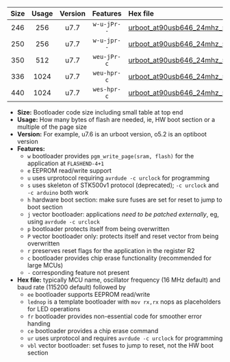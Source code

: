 |Size|Usage|Version|Features|Hex file|
|:-:|:-:|:-:|:-:|:--|
|246|256|u7.7|`w-u-jPr--`|[urboot_at90usb646_24mhz_500000bps_lednop_ur_vbl.hex](https://raw.githubusercontent.com/stefanrueger/urboot.hex/main/mcus/at90usb646/fcpu_24mhz/500000_bps/urboot_at90usb646_24mhz_500000bps_lednop_ur_vbl.hex)|
|250|256|u7.7|`w-u-jpr--`|[urboot_at90usb646_24mhz_500000bps_lednop_fr_ur_vbl.hex](https://raw.githubusercontent.com/stefanrueger/urboot.hex/main/mcus/at90usb646/fcpu_24mhz/500000_bps/urboot_at90usb646_24mhz_500000bps_lednop_fr_ur_vbl.hex)|
|350|512|u7.7|`weu-jPr-c`|[urboot_at90usb646_24mhz_500000bps_ee_lednop_fr_ce_ur_vbl.hex](https://raw.githubusercontent.com/stefanrueger/urboot.hex/main/mcus/at90usb646/fcpu_24mhz/500000_bps/urboot_at90usb646_24mhz_500000bps_ee_lednop_fr_ce_ur_vbl.hex)|
|336|1024|u7.7|`weu-hpr-c`|[urboot_at90usb646_24mhz_500000bps_ee_lednop_fr_ce_ur.hex](https://raw.githubusercontent.com/stefanrueger/urboot.hex/main/mcus/at90usb646/fcpu_24mhz/500000_bps/urboot_at90usb646_24mhz_500000bps_ee_lednop_fr_ce_ur.hex)|
|440|1024|u7.7|`wes-hpr-c`|[urboot_at90usb646_24mhz_500000bps_ee_lednop_fr_ce.hex](https://raw.githubusercontent.com/stefanrueger/urboot.hex/main/mcus/at90usb646/fcpu_24mhz/500000_bps/urboot_at90usb646_24mhz_500000bps_ee_lednop_fr_ce.hex)|

- **Size:** Bootloader code size including small table at top end
- **Usage:** How many bytes of flash are needed, ie, HW boot section or a multiple of the page size
- **Version:** For example, u7.6 is an urboot version, o5.2 is an optiboot version
- **Features:**
  + `w` bootloader provides `pgm_write_page(sram, flash)` for the application at `FLASHEND-4+1`
  + `e` EEPROM read/write support
  + `u` uses urprotocol requiring `avrdude -c urclock` for programming
  + `s` uses skeleton of STK500v1 protocol (deprecated); `-c urclock` and `-c arduino` both work
  + `h` hardware boot section: make sure fuses are set for reset to jump to boot section
  + `j` vector bootloader: applications *need to be patched externally*, eg, using `avrdude -c urclock`
  + `p` bootloader protects itself from being overwritten
  + `P` vector bootloader only: protects itself and reset vector from being overwritten
  + `r` preserves reset flags for the application in the register R2
  + `c` bootloader provides chip erase functionality (recommended for large MCUs)
  + `-` corresponding feature not present
- **Hex file:** typically MCU name, oscillator frequency (16 MHz default) and baud rate (115200 default) followed by
  + `ee` bootloader supports EEPROM read/write
  + `lednop` is a template bootloader with `mov rx,rx` nops as placeholders for LED operations
  + `fr` bootloader provides non-essential code for smoother error handing
  + `ce` bootloader provides a chip erase command
  + `ur` uses urprotocol and requires `avrdude -c urclock` for programming
  + `vbl` vector bootloader: set fuses to jump to reset, not the HW boot section
